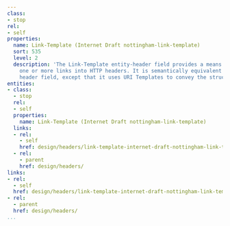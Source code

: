 ```yaml
---
class:
- stop
rel:
- self
properties:
  name: Link-Template (Internet Draft nottingham-link-template)
  sort: 535
  level: 2
  description: 'The Link-Template entity-header field provides a means for serialising
    one or more links into HTTP headers. It is semantically equivalent to the Link
    header field, except that it uses URI Templates to convey the structure of links. '
entities:
- class:
  - stop
  rel:
  - self
  properties:
    name: Link-Template (Internet Draft nottingham-link-template)
  links:
  - rel:
    - self
    href: design/headers/link-template-internet-draft-nottingham-link-template.md
  - rel:
    - parent
    href: design/headers/
links:
- rel:
  - self
  href: design/headers/link-template-internet-draft-nottingham-link-template.md
- rel:
  - parent
  href: design/headers/
...
```


